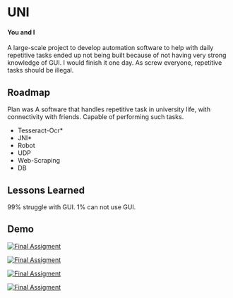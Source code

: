 
# UNI
#### You and I

A large-scale project to develop automation software to help with daily repetitive tasks ended up not being built because of not having very strong knowledge of GUI. I would finish it one day. As screw everyone, repetitive tasks should be illegal.
## Roadmap

Plan was A software that handles repetitive task in university life, with connectivity with friends. Capable of performing such tasks.
- Tesseract-Ocr*
- JNI* 
- Robot
- UDP
- Web-Scraping
- DB
## Lessons Learned

99% struggle with GUI. 1% can not use GUI.


## Demo

[![Final Assigment](http://img.youtube.com/vi/zqextCMBxSc/0.jpg)](https://youtu.be/zqextCMBxSc "Final Assigment")

[![Final Assigment](http://img.youtube.com/vi/EE4zspk1haw/0.jpg)](https://youtu.be/EE4zspk1haw "Final Assigment")

[![Final Assigment](http://img.youtube.com/vi/NQIWW-kcVAU/0.jpg)](https://youtu.be/NQIWW-kcVAU "Final Assigment")

[![Final Assigment](http://img.youtube.com/vi/z93hwdbeV8A/0.jpg)](https://youtu.be/z93hwdbeV8A "Final Assigment")


